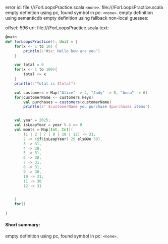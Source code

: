 error id: file://<WORKSPACE>/ForLoopsPractice.scala:`<none>`.
file://<WORKSPACE>/ForLoopsPractice.scala
empty definition using pc, found symbol in pc: `<none>`.
empty definition using semanticdb
empty definition using fallback
non-local guesses:

offset: 596
uri: file://<WORKSPACE>/ForLoopsPractice.scala
text:
```scala
@main
def forLoopsPractice(): Unit = {
    for(x <- 1 to 10) {
        println(s"#$x: Hello how are you")
    }

    var total = 0
    for(x <- 1 to 100){
        total += x
    }
    println(s"Total is $total")

    val customers = Map("Alice" -> 4, "Judy" -> 8, "Anna" -> 6)
    for(customerName <- customers.keys)
        val purchases = customers(customerName)
        println(s" $customerName you purchase $purchases items")


    val year = 2025;
    val isLeapYear = year % 4 == 0
    val monts = Map[Int, Int](
        (1 | 2 | 7 | 8 | 10 | 12) -> 31, 
        2 -> (if(isLeapYear) 29 els@@e 30),
        3 -> 31,
        4 -> 30,
        5 -> 31,
        6 -> 30,
        7 -> 31,
        8 -> 31,
        9 -> 30,
        10 -> 31,
        11 -> 30
        12 -> 31


    )
    for()
        
}
```


#### Short summary: 

empty definition using pc, found symbol in pc: `<none>`.